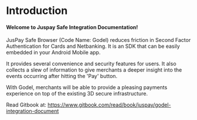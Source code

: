 # Introduction

#### Welcome to Juspay Safe Integration Documentation!

JusPay Safe Browser (Code Name: Godel) reduces friction in Second Factor Authentication for Cards and Netbanking. It is an SDK that can be easily embedded in your Android Mobile app.

It provides several convenience and security features for users. It also collects a slew of information to give merchants a deeper insight into the events occurring after hitting the 'Pay' button.

With Godel, merchants will be able to provide a pleasing payments experience on top of the existing 3D secure infrastructure.

Read Gitbook at: https://www.gitbook.com/read/book/juspay/godel-integration-document

